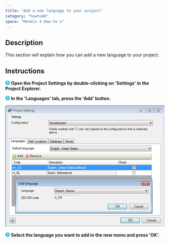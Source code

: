 ```yaml
---
title: "Add a new language to your project"
category: "howto40"
space: "Mendix 4 How-to's"
---
```

## Description

This section will explain how you can add a new language to your project.

## Instructions

![](attachments/819203/917932.png) **Open the Project Settings by double-clicking on 'Settings' in the Project Explorer.**

![](attachments/819203/917932.png) **In the 'Languages' tab, press the 'Add' button.**

![](attachments/2621509/2752785.png)

![](attachments/819203/917932.png) **Select the language you want to add in the new menu and press 'OK'.**
